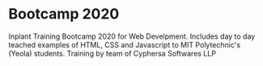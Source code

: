 # Bootcamp 2020
Inplant Training Bootcamp 2020 for Web Develpment. Includes day to day teached examples of HTML, CSS and Javascript to MIT Polytechnic's (Yeola) students.
 Training by team of Cyphersa Softwares LLP
